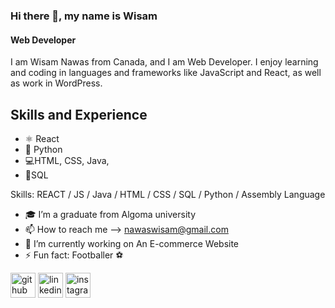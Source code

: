 ### Hi there 👋, my name is Wisam
#### Web Developer
I am Wisam Nawas from Canada, and I am Web Developer. I enjoy learning and coding in languages and frameworks like JavaScript and React, as well as work in WordPress.

## Skills and Experience
* ⚛ React
* 🐍 Python
* 💻HTML, CSS, Java,
* 🔌SQL

Skills: REACT / JS / Java / HTML / CSS / SQL / Python / Assembly Language 

- 🎓 I’m a graduate from Algoma university
-  📫 How to reach me --> nawaswisam@gmail.com
-  🔭 I’m currently working on An E-commerce Website
- ⚡ Fun fact: Footballer ⚽ 


[<img src='https://cdn.jsdelivr.net/npm/simple-icons@3.0.1/icons/github.svg' alt='github' height='40'>](https://github.com/Wisam-Nawas)  [<img src='https://cdn.jsdelivr.net/npm/simple-icons@3.0.1/icons/linkedin.svg' alt='linkedin' height='40'>](https://www.linkedin.com/in/wisam-nawas-01616123b/)  [<img src='https://cdn.jsdelivr.net/npm/simple-icons@3.0.1/icons/instagram.svg' alt='instagram' height='40'>](https://www.instagram.com/_wi.sa_10/)  

